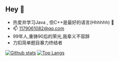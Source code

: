 ## Hey 👋

- 热爱并学习Java , 但C++是最好的语言(Hhhhhh) 🤪
- 📫 1179061082@qq.com
- 99年人,重铸90后的荣光,我辈义不容辞
- 力扣简单题目暴力终结者

<!--
**checkgoul/checkgoul** is a ✨ _special_ ✨ repository because its `README.md` (this file) appears on your GitHub profile.

Here are some ideas to get you started:

- 🔭 I’m currently working on ...
- 🌱 I’m currently learning ...
- 👯 I’m looking to collaborate on ...
- 🤔 I’m looking for help with ...
- 💬 Ask me about ...
- 📫 How to reach me: ...
- 😄 Pronouns: ...
- ⚡ Fun fact: ...
-->

[![Github stats](https://github-readme-stats.vercel.app/api?username=checkgoul&show_icons=true&include_all_commits=true)](https://github.com/checkgoul/github-readme-stats)
[![Top Langs](https://github-readme-stats.vercel.app/api/top-langs/?username=checkgoul&layout=compact)](https://github.com/checkgoul/github-readme-stats)
<!--![ReadMe Card](https://github-readme-stats.vercel.app/api/pin/?username=checkgoul&repo=manageAdmin)
![ReadMe Card](https://github-readme-stats.vercel.app/api/pin/?username=checkgoul&repo=portalAdmin)-->
